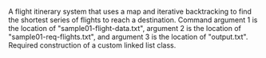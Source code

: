 
A flight itinerary system that uses a map and iterative backtracking to find the shortest series of flights to reach a destination. Command argument 1 is the location of "sample01-flight-data.txt", argument 2 is the location of "sample01-req-flights.txt", and argument 3 is the location of "output.txt". Required construction of a custom linked list class.
